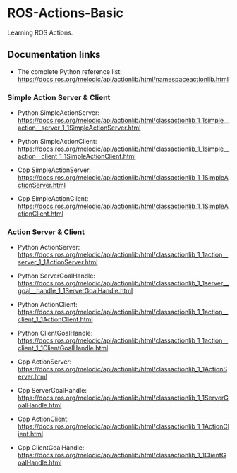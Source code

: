 # ROS-Actions-Basic
Learning ROS Actions.


## Documentation links

- The complete Python reference list: https://docs.ros.org/melodic/api/actionlib/html/namespaceactionlib.html

### Simple Action Server & Client

- Python SimpleActionServer: https://docs.ros.org/melodic/api/actionlib/html/classactionlib_1_1simple__action__server_1_1SimpleActionServer.html

- Python SimpleActionClient: https://docs.ros.org/melodic/api/actionlib/html/classactionlib_1_1simple__action__client_1_1SimpleActionClient.html

- Cpp SimpleActionServer: https://docs.ros.org/melodic/api/actionlib/html/classactionlib_1_1SimpleActionServer.html

- Cpp SimpleActionClient: https://docs.ros.org/melodic/api/actionlib/html/classactionlib_1_1SimpleActionClient.html


### Action Server & Client

- Python ActionServer: https://docs.ros.org/melodic/api/actionlib/html/classactionlib_1_1action__server_1_1ActionServer.html

- Python ServerGoalHandle: https://docs.ros.org/melodic/api/actionlib/html/classactionlib_1_1server__goal__handle_1_1ServerGoalHandle.html

- Python ActionClient: https://docs.ros.org/melodic/api/actionlib/html/classactionlib_1_1action__client_1_1ActionClient.html

- Python ClientGoalHandle: https://docs.ros.org/melodic/api/actionlib/html/classactionlib_1_1action__client_1_1ClientGoalHandle.html

- Cpp ActionServer: https://docs.ros.org/melodic/api/actionlib/html/classactionlib_1_1ActionServer.html

- Cpp ServerGoalHandle: https://docs.ros.org/melodic/api/actionlib/html/classactionlib_1_1ServerGoalHandle.html

- Cpp ActionClient: https://docs.ros.org/melodic/api/actionlib/html/classactionlib_1_1ActionClient.html

- Cpp ClientGoalHandle: https://docs.ros.org/melodic/api/actionlib/html/classactionlib_1_1ClientGoalHandle.html
